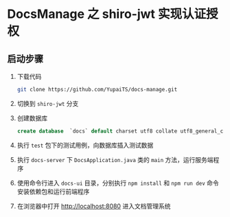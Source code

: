 # DocsManage 之 shiro-jwt 实现认证授权

## 启动步骤

1. 下载代码

    ```bash
    git clone https://github.com/YupaiTS/docs-manage.git
    ```

1. 切换到 `shiro-jwt` 分支

1. 创建数据库

    ```sql
    create database  `docs` default charset utf8 collate utf8_general_ci;
    ```

1. 执行 `test` 包下的测试用例，向数据库插入测试数据

1. 执行 `docs-server` 下 `DocsApplication.java` 类的 `main` 方法，运行服务端程序

1. 使用命令行进入 `docs-ui` 目录，分别执行 `npm install` 和 `npm run dev` 命令安装依赖包和运行前端程序

1. 在浏览器中打开 [http://localhost:8080](http://localhost:8080) 进入文档管理系统

